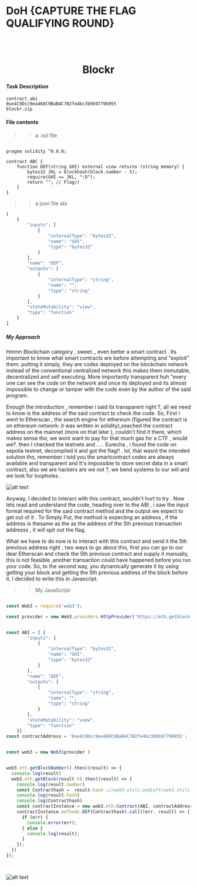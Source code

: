 # DoH {CAPTURE THE FLAG QUALIFYING ROUND}



<br> <br>

<div align="center"> <h1> Blockr </h1> </div>

#### Task Description

```
contract_abi
0xe4C9Dcc9ea468C9BaB4C7B2fe4bc3b9b97796055
blockr.zip

```
#### File contents

>> a .sol file
```solidity

pragma solidity ^0.8.0;

contract ABC {
    function DEF(string GHI) external view returns (string memory) {
        bytes32 JKL = blockhash(block.number - 5);
        require(GHI == JKL, ":D");
        return ""; // Flag//
    }
}

```
>> a json file abi

```javascript
[
    {
        "inputs": [
            {
                "internalType": "bytes32",
                "name": "GHI",
                "type": "bytes32"
            }
        ],
        "name": "DEF",
        "outputs": [
            {
                "internalType": "string",
                "name": "",
                "type": "string"
            }
        ],
        "stateMutability": "view",
        "type": "function"
    }
]
```

##### My Approach 
Hmmn Blockchain category , sweet.., even better a smart contract . Its important to know what smart contracts are before attempting and "exploit" them. putting it simply, they are codes deployed on the blockchain network instead of the conventional centralized network
this makes them immutable, decentralized and self executing. More importantly transparent huh "every one can see the code on the network and once its deployed and its almost impossible to change or tamper with the code even by the author of the said program.

Enough the introduction , remember i said its transparent right ?, all we need to know is the address of the said contract to check the code.
So, First i went to Etherscan , the search engine for ethereum (figured the contract is on ethereum network: it was written in solidity),seached the contract address on the mainnet (more on that later ), couldn't find it there, which makes sense tho, we wont want to pay for that much gas for a CTF , would we?. then I checked the testnets and .....
Eurecha , i found the code on sepolia testnet, decompiled it and got the flag!! . lol, that wasnt the intended solution tho, remember i told you the smartcontract codes are always available and transparent and It's impossible to store secret data in a smart contract, also we are hackers are we not ?, we bend systems to our will and we look for loopholes .


![alt text](https://github.com/proflamyt/300days-of-hacking/blob/main/Topic31/DoHCTF/Screenshot%20from%202023-05-01%2012-49-58.png)



Anyway, I decided to interact with this contract, wouldn't hurt to try . Now lets read and understand the code, heading over to the ABI , i saw the input format required for the said contract method and the output we expect to get out of it . To Simply Put, the method is expecting an address , if the address is thesame as the as the address of the 5th previous transaction addresss , it will spit out the flag.

What we have to do now is to interact with this contract and send it the 5th previous address right , two ways to go about this, first you can go to our dear Etherscan and check the 5th previous contract and supply it manually, this is not feasible ,another transaction could have happened before you run your code.
So, to the second way, you dynamically generate it by using getting your block and getting the 5th previous address of the block before it. I decided to write this in Javascript.

>> My JavaScript

```javascript

const Web3 = require('web3'); 

const provider = new Web3.providers.HttpProvider('https://eth.getblock.io/<redacted>/sepolia/');


const ABI = [ {
        "inputs": [
            {
                "internalType": "bytes32",
                "name": "GHI",
                "type": "bytes32"
            }
        ],
        "name": "DEF",
        "outputs": [
            {
                "internalType": "string",
                "name": "",
                "type": "string"
            }
        ],
        "stateMutability": "view",
        "type": "function"
    }] 
const contractAddress = '0xe4C9Dcc9ea468C9BaB4C7B2fe4bc3b9b97796055';


const web3 = new Web3(provider )


web3.eth.getBlockNumber().then((result) => {
  console.log(result)
  web3.eth.getBlock(result-5).then((result) => {
    console.log(result.number)
    const Contracthash =  result.hash ;//web3.utils.padLeft(web3.utils.hexToBytes(result.hash), 32);
    console.log(result.hash)
    console.log(Contracthash)
    const contractInstance = new web3.eth.Contract(ABI, contractAddress);
    contractInstance.methods.DEF(Contracthash).call((err, result) => {
      if (err) {
        console.error(err);
      } else {
        console.log(result); 
      }
    });
  })
});




```




![alt text](https://github.com/proflamyt/300days-of-hacking/blob/main/Topic31/DoHCTF/Screenshot%20from%202023-05-01%2013-05-37.png)
